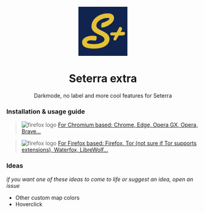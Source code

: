 <p align="center">
  <img src="./chromium/images/icon128.png" alt="seterraextra-logo"/>
</p>

<h1 align="center">
  Seterra extra
</h1>
<p align="center">
   Darkmode, no label and more cool features for Seterra 
</p>

### Installation & usage guide

> <img src="https://upload.wikimedia.org/wikipedia/commons/thumb/2/28/Chromium_Logo.svg/512px-Chromium_Logo.svg.png" alt="firefox logo" width="32px" height="32px" /> [For Chromium based: Chrome, Edge, Opera GX, Opera, Brave...](./chromium/README.md)

> <img src="https://upload.wikimedia.org/wikipedia/commons/thumb/a/a0/Firefox_logo%2C_2019.svg/220px-Firefox_logo%2C_2019.svg.png" alt="firefox logo" width="32px" height="32px" /> [For Firefox based: Firefox, Tor (not sure if Tor supports extensions), Waterfox, LibreWolf...](https://addons.mozilla.org/ru/firefox/addon/seterraextra/)

### Ideas

*if you want one of these ideas to come to life or suggest an idea, open an issue*

- Other custom map colors
- Hoverclick
